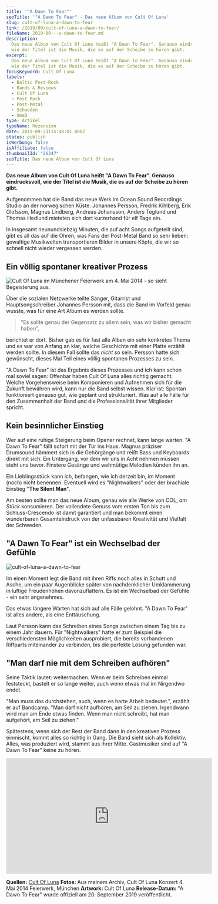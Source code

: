 ```yaml
---
title: '"A Dawn To Fear"'
seoTitle: '"A Dawn To Fear" - Das neue Album von Cult Of Luna'
slug: cult-of-luna-a-dawn-to-fear
link: /2019/09/cult-of-luna-a-dawn-to-fear/
fileName: 2019-09---a-dawn-to-fear.md
description:
  Das neue Album von Cult Of Luna heißt "A Dawn To Fear". Genauso eindrucksvoll,
  wie der Titel ist die Musik, die es auf der Scheibe zu hören gibt.
excerpt:
  Das neue Album von Cult Of Luna heißt "A Dawn To Fear". Genauso eindrucksvoll,
  wie der Titel ist die Musik, die es auf der Scheibe zu hören gibt.
focusKeyword: Cult Of Luna
labels:
  - Baltic Post-Rock
  - Bands & Reviews
  - Cult Of Luna
  - Post Rock
  - Post-Metal
  - Schweden
  - Umeå
type: Artikel
typeName: Rezension
date: 2019-09-23T15:48:01.000Z
status: publish
isWerbung: false
isAffiliate: false
thumbnailId: "26347"
subTitle: Das neue Album von Cult Of Luna
---
```


<strong>Das neue Album von Cult Of Luna heißt "A Dawn To Fear". Genauso
eindrucksvoll, wie der Titel ist die Musik, die es auf der Scheibe zu hören
gibt.</strong>

Aufgenommen hat die Band das neue Werk im Ocean Sound Recordings Studio an der
norwegischen Küste. Johannes Persson, Fredrik Kihlberg, Erik Olofsson, Magnus
Lindberg, Andreas Johansson, Anders Teglund und Thomas Hedlund mieteten sich
dort kurzerhand für elf Tage ein.

In insgesamt neunundsiebzig Minuten, die auf acht Songs aufgeteilt sind, gibt es
all das auf die Ohren, was Fans der Post-Metal Band so sehr lieben: gewaltige
Musikwelten transportieren Bilder in unsere Köpfe, die wir so schnell nicht
wieder vergessen werden.

## Ein völlig spontaner kreativer Prozess

![](http://cardamonchai.com/wp-content/uploads/2019/09/cult-of-luna-anne-reis-400x300.jpg "Cult Of Luna im Münchener Feierwerk am 4. Mai 2014 - so sieht Begeisterung aus.")

Über die sozialen Netzwerke teilte Sänger, Gitarrist und Hauptsongschreiber
Johannes Persson mit, dass die Band im Vorfeld genau wusste, was für eine Art
Album es werden sollte.

<blockquote>"Es sollte genau der Gegensatz zu allem sein, was wir bisher gemacht haben",</blockquote>

berichtet er dort. Bisher gab es für fast alle Alben ein sehr konkretes Thema
und es war von Anfang an klar, welche Geschichte mit einer Platte erzählt werden
sollte. In diesem Fall sollte das <em>nicht </em>so sein. Persson hatte sich
gewünscht, dieses Mal Teil eines völlig spontanen Prozesses zu sein.

"A Dawn To Fear" ist das Ergebnis dieses Prozesses und ich kann schon mal soviel
sagen: Offenbar haben Cult Of Luna alles richtig gemacht. Welche Vorgehensweise
beim Komponieren und Aufnehmen sich für die Zukunft bewähren wird, kann nur die
Band selbst wissen. Klar ist: Spontan funktioniert genauso gut, wie geplant und
strukturiert. Was auf alle Fälle für den Zusammenhalt der Band und die
Professionalität ihrer Mitglieder spricht.

## Kein besinnlicher Einstieg

Wer auf eine ruhige Steigerung beim Opener rechnet, kann lange warten. "A Dawn
To Fear" fällt sofort mit der Tür ins Haus. Magnus präziser Drumsound hämmert
sich in die Gehörgänge und reißt Bass und Keyboards direkt mit sich. Ein
Untergang, vor dem wir uns in Acht nehmen müssen steht uns bevor. Finstere
Gesänge und wehmütige Melodien künden ihn an.

Ein Lieblingsstück kann ich, befangen, wie ich derzeit bin, im Moment (noch)
nicht benennen. Eventuell wird es "Nightwalkers" oder der brachiale Einstieg
"<strong>The Silent Man</strong>".

Am besten sollte man das neue Album, genau wie alle Werke von COL, <em>am
Stück</em> konsumieren. Der vollendete Genuss vom ersten Ton bis zum
Schluss-Crescendo ist damit garantiert und man bekommt einen wunderbaren
Gesamteindruck von der unfassbaren Kreativität und Vielfalt der Schweden.

## "A Dawn To Fear" ist ein Wechselbad der Gefühle

![cult-of-luna-a-dawn-to-fear](http://cardamonchai.com/wp-content/uploads/2019/09/cult-of-luna-a-dawn-to-fear-400x400.jpg)

Im einen Moment legt die Band mit ihren Riffs noch alles in Schutt und Asche, um
ein paar Augenblicke später von nachdenklicher Umklammerung in luftige
Freudenhöhen davonzuflattern. Es ist ein Wechselbad der Gefühle - ein sehr
angenehmes.

Das etwas längere Warten hat sich auf alle Fälle gelohnt. "A Dawn To Fear" ist
alles andere, als eine Enttäuschung.

Laut Persson kann das Schreiben eines Songs zwischen einem Tag bis zu einem Jahr
dauern. Für "Nightwalkers" hatte er zum Beispiel die verschiedensten
Möglichkeiten ausprobiert, die bereits vorhandenen Riffparts miteinander zu
verbinden, bis die perfekte Lösung gefunden war.

## "Man darf nie mit dem Schreiben aufhören"

Seine Taktik lautet: weitermachen. Wenn er beim Schreiben einmal feststeckt,
bastelt er so lange weiter, auch wenn etwas mal im Nirgendwo endet.

"Man muss das durchstehen, auch, wenn es harte Arbeit bedeutet.", erzählt er auf
Bandcamp. "Man darf nicht aufhören, am Seil zu ziehen. Irgendwann wird man am
Ende etwas finden. Wenn man nicht schreibt, hat man aufgehört, am Seil zu
ziehen."

Spätestens, wenn sich der Rest der Band dann in den kreativen Prozess einmischt,
kommt alles so richtig in Gang. Die Band sieht sich als Kollektiv. Alles, was
produziert wird, stammt aus ihrer Mitte. Gastmusiker sind auf "A Dawn To Fear"
keine zu hören.

<iframe src="https://www.youtube.com/embed/XoFJA24GhfA" width="560" height="315" frameborder="0" allowfullscreen="allowfullscreen"></iframe>

<strong>Quellen:</strong>
[Cult Of Luna](https://cultofluna.bandcamp.com/album/a-dawn-to-fear)
<strong>Fotos: </strong>Aus meinem Archiv, Cult Of Luna Konzert 4. Mai 2014
Feierwerk, München <strong>Artwork: </strong>Cult Of Luna <strong>Release-Datum:
</strong>"A Dawn To Fear" wurde offiziell am 20. September 2019 veröffentlicht.
